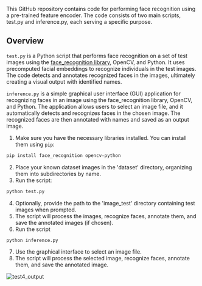 This GitHub repository contains code for performing face recognition using a pre-trained feature encoder. 
The code consists of two main scripts, test.py and inference.py, each serving a specific purpose.
## Overview
`test.py` is a Python script that performs face recognition on a set of test images using the [face_recognition library](https://github.com/ageitgey/face_recognition), OpenCV, and Python. 
It uses precomputed facial embeddings to recognize individuals in the test images. 
The code detects and annotates recognized faces in the images, ultimately creating a visual output with identified names.

`inference.py` is a simple graphical user interface (GUI) application for recognizing faces in an image using the face_recognition library, OpenCV, and Python. 
The application allows users to select an image file, and it automatically detects and recognizes faces in the chosen image. 
The recognized faces are then annotated with names and saved as an output image.

1. Make sure you have the necessary libraries installed. You can install them using `pip`:
```bash
pip install face_recognition opencv-python
```
2. Place your known dataset images in the 'dataset' directory, organizing them into subdirectories by name.
3. Run the script:
```bash
python test.py
```
4. Optionally, provide the path to the 'image_test' directory containing test images when prompted.
5. The script will process the images, recognize faces, annotate them, and save the annotated images (if chosen).
6. Run the script
```bash
python inference.py
```
7. Use the graphical interface to select an image file.
8. The script will process the selected image, recognize faces, annotate them, and save the annotated image.

![test4_output](https://github.com/YanaYakovleva2018/face-recognition/assets/40498328/80f8f91b-16e2-402b-a5ae-2da3e93a9c56)


